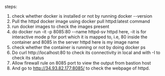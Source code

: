 steps: 

1. check whether docker is installed or not by running docker --version 
2. Pull the httpd docker image using docker pull httpd:latest command 
3. run  docker images to check the images present 
4. do docker run -it -p 8085:80 --name httpd-sv  httpd 
   here, -it is for interactive mode 
          p for port which it is mapped to, i.e, 80 inside the container and 8085 in the server 
          httpd here is my image name 
5. check whether the container is running or not by doing docker ps 
6. Do curl http://localhost:80 to check its connectivity in local and with -I to check its status 
7. Allow firewall rule on 8085 port to view the output from bastion host
8. And go to http://34.93.82.177:8085/ to check the webpage of httpd. 
